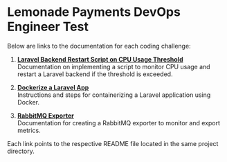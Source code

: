 # Lemonade Payments DevOps Engineer Test

Below are links to the documentation for each coding challenge:

1. **[Laravel Backend Restart Script on CPU Usage Threshold](./laravelCPU-Utilization-script/README.md)**  
   Documentation on implementing a script to monitor CPU usage and restart a Laravel backend if the threshold is exceeded.

2. **[Dockerize a Laravel App](./laravelDockerisedApp/lemonade_service/README.md)**  
   Instructions and steps for containerizing a Laravel application using Docker.

3. **[RabbitMQ Exporter](./rabbitmqExporter/README.md)**  
   Documentation for creating a RabbitMQ exporter to monitor and export metrics.

Each link points to the respective README file located in the same project directory.


